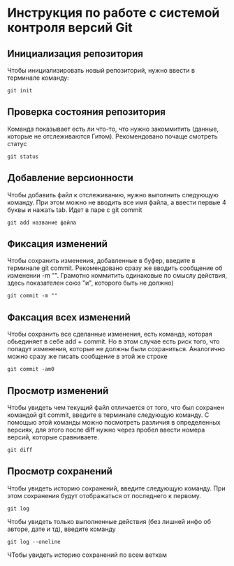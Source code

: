 # **Инструкция по работе с системой контроля версий Git**

## Инициализация репозитория

Чтобы инициализировать новый репозиторий, нужно ввести в терминале команду:

    git init

## Проверка состояния репозитория

Команда показывает есть ли что-то, что нужно закоммитить (данные, которые не отслеживаются Гитом). Рекомендовано почаще смотреть статус

    git status


## Добавление версионности

Чтобы добавить файл к отслеживанию, нужно выполнить следующую команду. При этом можно не вводить все имя файла, а ввести первые 4 буквы и нажать tab. Идет в паре с git commit

    git add название файла

## Фиксация изменений

Чтобы сохранить изменения, добавленные в буфер, введите в терминале git commit. Рекомендовано сразу же вводить сообщение об изменении  -m "". Грамотно коммитить одинаковые по смыслу действия, здесь показателен союз "и", которого быть не должно)

    git commit -m ""

## Факсация всех изменений

Чтобы сохранить все сделанные изменения, есть команда, которая обьединяет в себе add + commit. Но в этом случае есть риск того, что попадут изменения, которые не должны были сохраниться. Аналогично можно сразу же писать сообщение в этой же строке

    git commit -am0

## Просмотр изменений

Чтобы увидеть чем текущий файл отличается от того, что был сохранен командой git commit, введите в терминале следующую команду. С помощью этой команды можно посмотреть различия в определенных версиях, для этого после diff нужно через пробел ввести номера версий, которые сравниваете. 

    git diff

## Просмотр сохранений

Чтобы увидеть историю сохранений, введите следующую команду. При этом сохранения будут отображаться от последнего к первому.

    git log 

Чтобы увидеть только выполненные действия (без лишней инфо об авторе, дате и тд), введите команду 

    git log --oneline

ЧТобы увидеть историю сохранений по всем веткам 